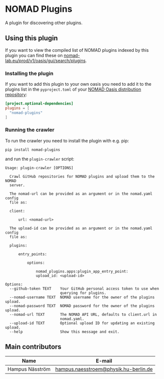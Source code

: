 # NOMAD Plugins

A plugin for discovering other plugins.

## Using this plugin

If you want to view the compiled list of NOMAD plugins indexed by this plugin you can
find these on
[nomad-lab.eu/prod/v1/oasis/gui/search/plugins](https://nomad-lab.eu/prod/v1/oasis/gui/search/plugins).

### Installing the plugin

If you want to add this plugin to your own oasis you need to add it to the plugins list
in the `pyproject.toml` of your
[NOMAD Oasis distribution repository](https://github.com/FAIRmat-NFDI/nomad-distro-template):

```toml
[project.optional-dependencies]
plugins = [
  "nomad-plugins"
]
```

### Running the crawler

To run the crawler you need to install the plugin with e.g. pip:

```
pip install nomad-plugins
```

and run the `plugin-crawler` script:

```
Usage: plugin-crawler [OPTIONS]

  Crawl GitHub repositories for NOMAD plugins and upload them to the NOMAD
  server.

  The nomad-url can be provided as an argument or in the nomad.yaml config
  file as:

  client:

      url: <nomad-url>

  The upload-id can be provided as an argument or in the nomad.yaml config
  file as:

  plugins:

      entry_points:

          options:

              nomad_plugins.apps:plugin_app_entry_point:
              upload_id: <upload-id>

Options:
  --github-token TEXT    Your GitHub personal access token to use when
                         querying for plugins.
  --nomad-username TEXT  NOMAD username for the owner of the plugins upload.
  --nomad-password TEXT  NOMAD password for the owner of the plugins upload.
  --nomad-url TEXT       The NOMAD API URL, defaults to client.url in
                         nomad.yaml.
  --upload-id TEXT       Optional upload ID for updating an existing upload.
  --help                 Show this message and exit.
```


## Main contributors
| Name | E-mail     |
|------|------------|
| Hampus Näsström | [hampus.naesstroem@physik.hu-berlin.de](mailto:hampus.naesstroem@physik.hu-berlin.de)
